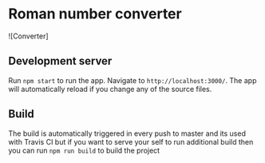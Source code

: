 # Roman number converter 

![Converter]

## Development server

Run `npm start` to run the app. Navigate to `http://localhost:3000/`. The app will automatically reload if you change any of the source files.

## Build

The build is automatically triggered in every push to master and its used with Travis CI but if you want to serve your self to run additional build then you can run `npm run build` to build the project 
